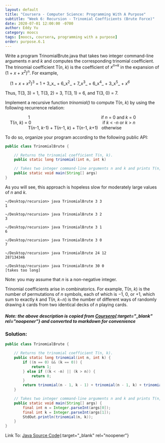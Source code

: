 ```yaml
---
layout: default
title: "Coursera - Computer Science: Programming With A Purpose"
subtitle: "Week 6: Recursion - Trinomial Coefficients (Brute Force)"
date: 2020-07-01 12:00:00 -0700
author: Eddy Yu
category: moocs
tags: [moocs, coursera, programming with a purpose]
order: purpose.6.1
---
```


Write a program TrinomialBrute.java that takes two integer command-line 
arguments _n_ and _k_ and computes the corresponding trinomial 
coefficient. The trinomial coefficient T(_n_, _k_) is the coefficient of 
_x<sup>n+k</sup>_ in the expansion of (1 + _x_ + _x<sup>2</sup>_)<sup>_n_</sup>. 
For example,

&nbsp;&nbsp;&nbsp;&nbsp;(1 + _x_ + _x<sup>2</sup>_)<sup>3</sup> = 1 + 3_x_ + 6_x<sup>2</sup>_ + 7_x<sup>3</sup>_ + 6_x<sup>4</sup>_ + 3_x<sup>5</sup>_ + _x<sup>6</sup>_

Thus, T(3, 3) = 1, T(3, 2) = 3, T(3, 1) = 6, and T(3, 0) = 7.

Implement a recursive function _trinomial()_ to compute T(_n_, _k_) by using 
the following recurrence relation:

&nbsp;&nbsp;&nbsp;&nbsp;&nbsp;&nbsp;&nbsp;&nbsp;&nbsp;&nbsp;&nbsp;&nbsp;&nbsp;&nbsp;&nbsp;&nbsp;&nbsp;&nbsp;&nbsp;1&nbsp;&nbsp;&nbsp;&nbsp;&nbsp;&nbsp;&nbsp;&nbsp;&nbsp;&nbsp;&nbsp;&nbsp;&nbsp;&nbsp;&nbsp;&nbsp;&nbsp;&nbsp;&nbsp;&nbsp;&nbsp;&nbsp;&nbsp;&nbsp;&nbsp;&nbsp;&nbsp;&nbsp;&nbsp;&nbsp;&nbsp;&nbsp;&nbsp;&nbsp;&nbsp;&nbsp;&nbsp;&nbsp;&nbsp;&nbsp;&nbsp;&nbsp;&nbsp;&nbsp;&nbsp;&nbsp;&nbsp;&nbsp;&nbsp;&nbsp;&nbsp;&nbsp;&nbsp;&nbsp;&nbsp;&nbsp;&nbsp;&nbsp;&nbsp;if _n_ = 0 and _k_ = 0<br/>
&nbsp;&nbsp;&nbsp;&nbsp;T(_n_, _k_) = 0&nbsp;&nbsp;&nbsp;&nbsp;&nbsp;&nbsp;&nbsp;&nbsp;&nbsp;&nbsp;&nbsp;&nbsp;&nbsp;&nbsp;&nbsp;&nbsp;&nbsp;&nbsp;&nbsp;&nbsp;&nbsp;&nbsp;&nbsp;&nbsp;&nbsp;&nbsp;&nbsp;&nbsp;&nbsp;&nbsp;&nbsp;&nbsp;&nbsp;&nbsp;&nbsp;&nbsp;&nbsp;&nbsp;&nbsp;&nbsp;&nbsp;&nbsp;&nbsp;&nbsp;&nbsp;&nbsp;&nbsp;&nbsp;&nbsp;&nbsp;&nbsp;&nbsp;&nbsp;&nbsp;&nbsp;&nbsp;&nbsp;&nbsp;&nbsp;if _k_ < -_n_ or _k_ > _n_<br/>
&nbsp;&nbsp;&nbsp;&nbsp;&nbsp;&nbsp;&nbsp;&nbsp;&nbsp;&nbsp;&nbsp;&nbsp;&nbsp;&nbsp;&nbsp;&nbsp;&nbsp;&nbsp;&nbsp;T(_n_-1, _k_-1) + T(_n_-1, _k_) + T(_n_-1, _k_+1)&nbsp;&nbsp;&nbsp;otherwise

To do so, organize your program according to the following public API:

```java
public class TrinomialBrute {

    // Returns the trinomial coefficient T(n, k).
    public static long trinomial(int n, int k)

    // Takes two integer command-line arguments n and k and prints T(n, k).
    public static void main(String[] args)
}
```

As you will see, this approach is hopeless slow for moderately large values of
_n_ and _k_.

```
~/Desktop/recursion> java TrinomialBrute 3 3
1

~/Desktop/recursion> java TrinomialBrute 3 2
3

~/Desktop/recursion> java TrinomialBrute 3 1
6

~/Desktop/recursion> java TrinomialBrute 3 0
7

~/Desktop/recursion> java TrinomialBrute 24 12
287134346

~/Desktop/recursion> java TrinomialBrute 30 0
[takes too long]
```

Note: you may assume that _n_ is a non-negative integer.

Trinomial coefficients arise in combinatorics. For example, T(_n_, _k_) is the 
number of permutations of _n_ symbols, each of which is −1, 0, or +1, which 
sum to exactly _k_ and T(_n_, _k−n_) is the number of different ways of 
randomly drawing _k_ cards from two identical decks of _n_ playing cards.
  
##### Note: the above description is copied from [Coursera](https://coursera.cs.princeton.edu/introcs/assignments/recursion/specification.php){:target="_blank" rel="noopener"} and converted to markdown for convenience

### Solution:
```java
public class TrinomialBrute {

    // Returns the trinomial coefficient T(n, k).
    public static long trinomial(int n, int k) {
        if ((n == 0) && (k == 0)) {
            return 1;
        } else if ((k < -n) || (k > n)) {
            return 0;
        }
        return trinomial(n - 1, k - 1) + trinomial(n - 1, k) + trinomial(n - 1, k + 1);
    }

    // Takes two integer command-line arguments n and k and prints T(n, k).
    public static void main(String[] args) {
        final int n = Integer.parseInt(args[0]);
        final int k = Integer.parseInt(args[1]);
        StdOut.println(trinomial(n, k));
    }
}
``` 
Link To: [Java Source Code](https://github.com/eddycyu/programming-with-a-purpose/blob/master/src/TrinomialBrute.java){:target="_blank" rel="noopener"}
